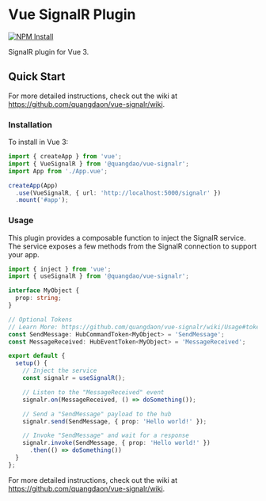 # Vue SignalR Plugin

[![NPM Install](https://nodei.co/npm/@quangdao/vue-signalr.png?mini=true)](https://www.npmjs.com/package/@quangdao/vue-signalr)

SignalR plugin for Vue 3.

## Quick Start

For more detailed instructions, check out the wiki at <https://github.com/quangdaon/vue-signalr/wiki>.

### Installation

To install in Vue 3:

```typescript
import { createApp } from 'vue';
import { VueSignalR } from '@quangdao/vue-signalr';
import App from './App.vue';

createApp(App)
  .use(VueSignalR, { url: 'http://localhost:5000/signalr' })
  .mount('#app');
```

### Usage

This plugin provides a composable function to inject the SignalR service. The service exposes a few methods from the SignalR connection to support your app.

```typescript
import { inject } from 'vue';
import { useSignalR } from '@quangdao/vue-signalr';

interface MyObject {
  prop: string;
}

// Optional Tokens
// Learn More: https://github.com/quangdaon/vue-signalr/wiki/Usage#tokens
const SendMessage: HubCommandToken<MyObject> = 'SendMessage';
const MessageReceived: HubEventToken<MyObject> = 'MessageReceived';

export default {
  setup() {
    // Inject the service
    const signalr = useSignalR();

    // Listen to the "MessageReceived" event
    signalr.on(MessageReceived, () => doSomething());

    // Send a "SendMessage" payload to the hub
    signalr.send(SendMessage, { prop: 'Hello world!' });

    // Invoke "SendMessage" and wait for a response
    signalr.invoke(SendMessage, { prop: 'Hello world!' })
      .then(() => doSomething())
  }
};
```

For more detailed instructions, check out the wiki at <https://github.com/quangdaon/vue-signalr/wiki>.
